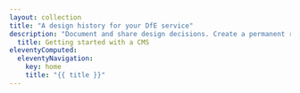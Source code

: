 ```yaml
---
layout: collection
title: "A design history for your DfE service"
description: "Document and share design decisions. Create a permanent record of how your service has developed over time."
  title: Getting started with a CMS
eleventyComputed:
  eleventyNavigation:
    key: home
    title: "{{ title }}"
---
```

